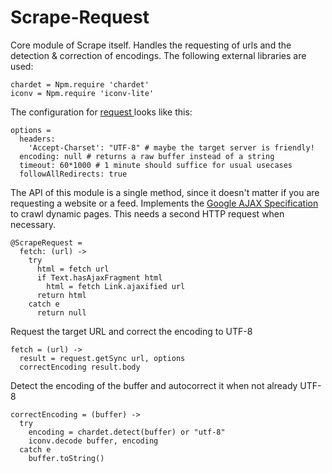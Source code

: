 # Scrape-Request

Core module of Scrape itself. Handles the requesting of urls and the
detection & correction of encodings. The following external libraries are used:

    chardet = Npm.require 'chardet'
    iconv = Npm.require 'iconv-lite'

The configuration for [request ](https://github.com/request/request) looks like this:

    options =
      headers:
        'Accept-Charset': "UTF-8" # maybe the target server is friendly!
      encoding: null # returns a raw buffer instead of a string
      timeout: 60*1000 # 1 minute should suffice for usual usecases
      followAllRedirects: true

The API of this module is a single method, since it doesn't matter if you are
requesting a website or a feed. Implements the
[Google AJAX Specification](https://developers.google.com/webmasters/ajax-crawling/)
to crawl dynamic pages. This needs a second HTTP request when necessary.

    @ScrapeRequest =
      fetch: (url) ->
        try
          html = fetch url
          if Text.hasAjaxFragment html
            html = fetch Link.ajaxified url
          return html
        catch e
          return null

Request the target URL and correct the encoding to UTF-8

    fetch = (url) ->
      result = request.getSync url, options
      correctEncoding result.body

Detect the encoding of the buffer and autocorrect it when not already UTF-8

    correctEncoding = (buffer) ->
      try
        encoding = chardet.detect(buffer) or "utf-8"
        iconv.decode buffer, encoding
      catch e
        buffer.toString()